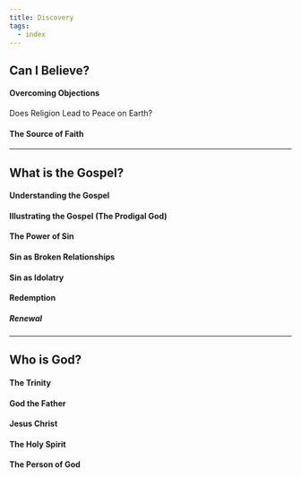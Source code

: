 ```yaml
---
title: Discovery
tags:
  - index
---
```


## Can I Believe?

#### Overcoming Objections
Does Religion Lead to Peace on Earth?
#### The Source of Faith

---
## What is the Gospel?

#### Understanding the Gospel
#### Illustrating the Gospel (The Prodigal God)
#### The Power of Sin
#### Sin as Broken Relationships
#### Sin as Idolatry
#### Redemption
##### Renewal
---
## Who is God?

#### The Trinity
#### God the Father
#### Jesus Christ
#### The Holy Spirit
#### The Person of God


